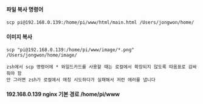 #### 파일 복사 명령어
```
scp pi@192.168.0.139:/home/pi/www/html/main.html /Users/jongwon/home/
```

#### 이미지 복사
```less
scp "pi@192.168.0.139:/home/pi/www/image/*.png" /Users/jongwon/home/image/

zsh에서 scp 명령어에 * 와일드카드를 사용할 때는 로컬에서 확장되지 않도록 따옴표로 감싸줘야 함
안 그러면 zsh가 로컬에서 매칭 시도하다가 실패해서 저런 에러를 냅니다
```

#### 192.168.0.139 nginx 기본 경로 /home/pi/www

